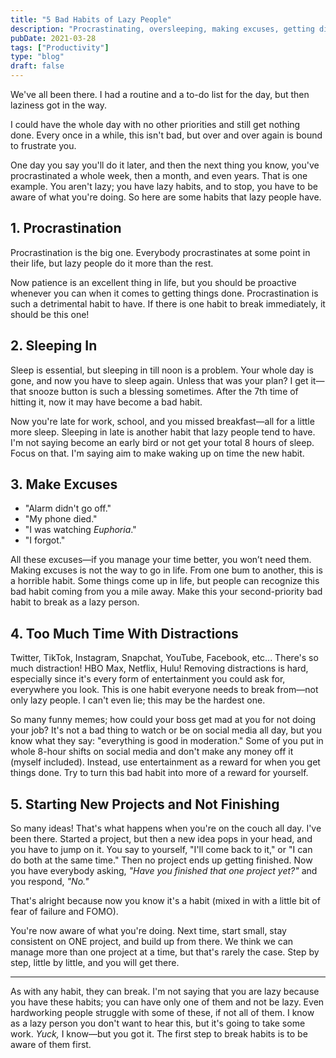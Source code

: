 ```yaml
---
title: "5 Bad Habits of Lazy People"
description: "Procrastinating, oversleeping, making excuses, getting distracted, and leaving projects unfinished."
pubDate: 2021-03-28
tags: ["Productivity"]
type: "blog"
draft: false
---
```


We've all been there. I had a routine and a to-do list for the day, but then laziness got in the way.

I could have the whole day with no other priorities and still get nothing done. Every once in a while, this isn't bad, but over and over again is bound to frustrate you.

One day you say you'll do it later, and then the next thing you know, you've procrastinated a whole week, then a month, and even years. That is one example. You aren't lazy; you have lazy habits, and to stop, you have to be aware of what you're doing. So here are some habits that lazy people have.

## 1. Procrastination

Procrastination is the big one. Everybody procrastinates at some point in their life, but lazy people do it more than the rest.

Now patience is an excellent thing in life, but you should be proactive whenever you can when it comes to getting things done. Procrastination is such a detrimental habit to have. If there is one habit to break immediately, it should be this one!

## 2. Sleeping In

Sleep is essential, but sleeping in till noon is a problem. Your whole day is gone, and now you have to sleep again. Unless that was your plan? I get it—that snooze button is such a blessing sometimes. After the 7th time of hitting it, now it may have become a bad habit.

Now you're late for work, school, and you missed breakfast—all for a little more sleep. Sleeping in late is another habit that lazy people tend to have. I'm not saying become an early bird or not get your total 8 hours of sleep. Focus on that. I'm saying aim to make waking up on time the new habit.

## 3. Make Excuses

- "Alarm didn't go off."
- "My phone died."
- "I was watching *Euphoria*."
- "I forgot."

All these excuses—if you manage your time better, you won’t need them. Making excuses is not the way to go in life. From one bum to another, this is a horrible habit. Some things come up in life, but people can recognize this bad habit coming from you a mile away. Make this your second-priority bad habit to break as a lazy person.

## 4. Too Much Time With Distractions

Twitter, TikTok, Instagram, Snapchat, YouTube, Facebook, etc... There's so much distraction! HBO Max, Netflix, Hulu! Removing distractions is hard, especially since it's every form of entertainment you could ask for, everywhere you look. This is one habit everyone needs to break from—not only lazy people. I can't even lie; this may be the hardest one.

So many funny memes; how could your boss get mad at you for not doing your job? It's not a bad thing to watch or be on social media all day, but you know what they say: "everything is good in moderation." Some of you put in whole 8-hour shifts on social media and don't make any money off it (myself included). Instead, use entertainment as a reward for when you get things done. Try to turn this bad habit into more of a reward for yourself.

## 5. Starting New Projects and Not Finishing

So many ideas! That's what happens when you're on the couch all day. I've been there. Started a project, but then a new idea pops in your head, and you have to jump on it. You say to yourself, "I'll come back to it," or "I can do both at the same time." Then no project ends up getting finished. Now you have everybody asking, *"Have you finished that one project yet?"* and you respond, *"No."*

That's alright because now you know it's a habit (mixed in with a little bit of fear of failure and FOMO).

You're now aware of what you're doing. Next time, start small, stay consistent on ONE project, and build up from there. We think we can manage more than one project at a time, but that's rarely the case. Step by step, little by little, and you will get there.

---

As with any habit, they can break. I'm not saying that you are lazy because you have these habits; you can have only one of them and not be lazy. Even hardworking people struggle with some of these, if not all of them. I know as a lazy person you don't want to hear this, but it's going to take some work. *Yuck,* I know—but you got it. The first step to break habits is to be aware of them first.